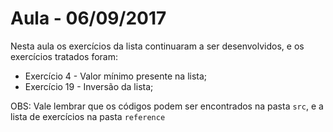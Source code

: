 # Aula - 06/09/2017

Nesta aula os exercícios da lista continuaram a ser desenvolvidos, e os exercícios tratados foram:
 * Exercício 4 - Valor mínimo presente na lista;
 * Exercício 19 - Inversão da lista;


OBS: Vale lembrar que os códigos podem ser encontrados na pasta <code>src</code>, e a lista de exercícios na pasta <code>reference</code>